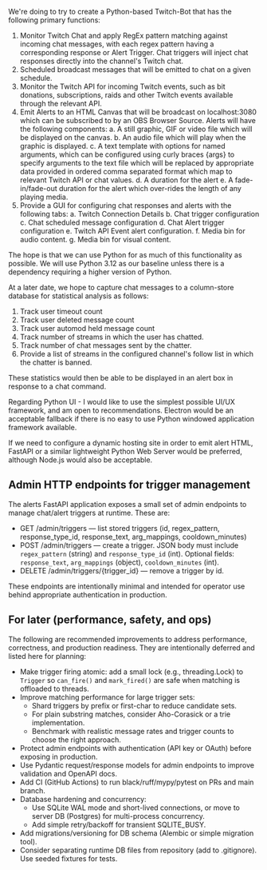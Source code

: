 We're doing to try to create a Python-based Twitch-Bot that has the following primary functions:

1. Monitor Twitch Chat and apply RegEx pattern matching against incoming chat messages, with each regex pattern having a corresponding response or Alert Trigger. Chat triggers will inject chat responses directly into the channel's Twitch chat.
2. Scheduled broadcast messages that will be emitted to chat on a given schedule.
3. Monitor the Twitch API for incoming Twitch events, such as bit donations, subscriptions, raids and other Twitch events available through the relevant API.
4. Emit Alerts to an HTML Canvas that will be broadcast on localhost:3080 which can be subscribed to by an OBS Browser Source. Alerts will have the following components:
    a. A still graphic, GIF or video file which will be displayed on the canvas.
    b. An audio file which will play when the graphic is displayed.
    c. A text template with options for named arguments, which can be configured using curly braces {args} to specify arguments to the text file which will be replaced by appropriate data provided in ordered comma separated format which map to relevant Twitch API or chat values.
    d. A duration for the alert
    e. A fade-in/fade-out duration for the alert which over-rides the length of any playing media.
5. Provide a GUI for configuring chat responses and alerts with the following tabs:
    a. Twitch Connection Details
    b. Chat trigger configuration
    c. Chat scheduled message configuration
    d. Chat Alert trigger configuration
    e. Twitch API Event alert configuration.
    f. Media bin for audio content.
    g. Media bin for visual content.

The hope is that we can use Python for as much of this functionality as possible. We will use Python 3.12 as our baseline unless there is a dependency requiring a higher version of Python.

At a later date, we hope to capture chat messages to a column-store database for statistical analysis as follows:

1. Track user timeout count
2. Track user deleted message count
3. Track user automod held message count
4. Track number of streams in which the user has chatted.
5. Track number of chat messages sent by the chatter.
6. Provide a list of streams in the configured channel's follow list in which the chatter is banned.

These statistics would then be able to be displayed in an alert box in response to a chat command.

Regarding Python UI - I would like to use the simplest possible UI/UX framework, and am open to recommendations. Electron would be an acceptable fallback if there is no easy to use Python windowed application framework available.

If we need to configure a dynamic hosting site in order to emit alert HTML, FastAPI or a similar lightweight Python Web Server would be preferred, although Node.js would also be acceptable.

Admin HTTP endpoints for trigger management
------------------------------------------

The alerts FastAPI application exposes a small set of admin endpoints to manage chat/alert triggers at runtime. These are:

- GET /admin/triggers — list stored triggers (id, regex_pattern, response_type_id, response_text, arg_mappings, cooldown_minutes)
- POST /admin/triggers — create a trigger. JSON body must include `regex_pattern` (string) and `response_type_id` (int). Optional fields: `response_text`, `arg_mappings` (object), `cooldown_minutes` (int).
- DELETE /admin/triggers/{trigger_id} — remove a trigger by id.

These endpoints are intentionally minimal and intended for operator use behind appropriate authentication in production.

For later (performance, safety, and ops)
--------------------------------------

The following are recommended improvements to address performance, correctness, and production readiness. They are intentionally deferred and listed here for planning:

- Make trigger firing atomic: add a small lock (e.g., threading.Lock) to `Trigger` so `can_fire()` and `mark_fired()` are safe when matching is offloaded to threads.
- Improve matching performance for large trigger sets:
    - Shard triggers by prefix or first-char to reduce candidate sets.
    - For plain substring matches, consider Aho-Corasick or a trie implementation.
    - Benchmark with realistic message rates and trigger counts to choose the right approach.
- Protect admin endpoints with authentication (API key or OAuth) before exposing in production.
- Use Pydantic request/response models for admin endpoints to improve validation and OpenAPI docs.
- Add CI (GitHub Actions) to run black/ruff/mypy/pytest on PRs and main branch.
- Database hardening and concurrency:
    - Use SQLite WAL mode and short-lived connections, or move to server DB (Postgres) for multi-process concurrency.
    - Add simple retry/backoff for transient SQLITE_BUSY.
- Add migrations/versioning for DB schema (Alembic or simple migration tool).
- Consider separating runtime DB files from repository (add to .gitignore). Use seeded fixtures for tests.
